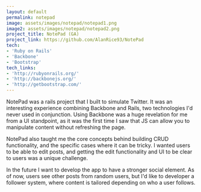 ```yaml
---
layout: default
permalink: notepad
image: assets/images/notepad/notepad1.png
image2: assets/images/notepad/notepad2.png
project_title: NotePad (GA)
project_link: https://github.com/AlanRice93/NotePad
tech:
- 'Ruby on Rails'
- 'Backbone'
- 'Bootstrap'
tech_links:
- 'http://rubyonrails.org/'
- 'http://backbonejs.org/'
- 'http://getbootstrap.com/'
---
```


NotePad was a rails project that I built to simulate Twitter. It was an interesting experience combining Backbone and Rails, two technologies I'd never used in conjunction. Using Backbone was a huge revelation for me from a UI standpoint, as it was the first time I saw that JS can allow you to manipulate content without refreshing the page.

NotePad also taught me the core concepts behind building CRUD functionality, and the specific cases where it can be tricky. I wanted users to be able to edit posts, and getting the edit functionality and UI to be clear to users was a unique challenge.

In the future I want to develop the app to have a stronger social element. As of now, users see other posts from random users, but I'd like to developer a follower system, where content is tailored depending on who a user follows.
